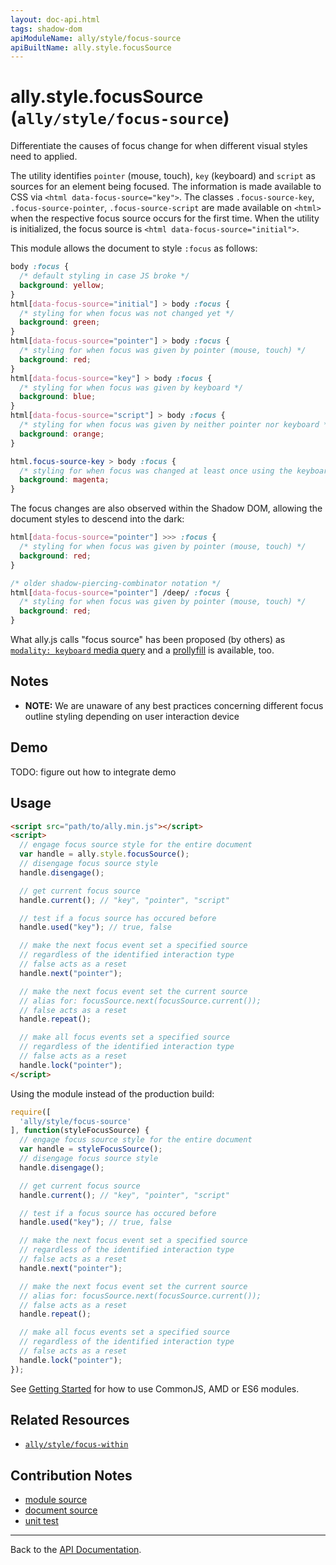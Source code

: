```yaml
---
layout: doc-api.html
tags: shadow-dom
apiModuleName: ally/style/focus-source
apiBuiltName: ally.style.focusSource
---
```


# ally.style.focusSource (`ally/style/focus-source`)

Differentiate the causes of focus change for when different visual styles need to applied.

The utility identifies `pointer` (mouse, touch), `key` (keyboard) and `script` as sources for an element being focused. The information is made available to CSS via `<html data-focus-source="key">`. The classes `.focus-source-key`, `.focus-source-pointer`, `.focus-source-script` are made available on `<html>` when the respective focus source occurs for the first time. When the utility is initialized, the focus source is `<html data-focus-source="initial">`.

This module allows the document to style `:focus` as follows:

```css
body :focus {
  /* default styling in case JS broke */
  background: yellow;
}
html[data-focus-source="initial"] > body :focus {
  /* styling for when focus was not changed yet */
  background: green;
}
html[data-focus-source="pointer"] > body :focus {
  /* styling for when focus was given by pointer (mouse, touch) */
  background: red;
}
html[data-focus-source="key"] > body :focus {
  /* styling for when focus was given by keyboard */
  background: blue;
}
html[data-focus-source="script"] > body :focus {
  /* styling for when focus was given by neither pointer nor keyboard */
  background: orange;
}

html.focus-source-key > body :focus {
  /* styling for when focus was changed at least once using the keyboard */
  background: magenta;
}
```

The focus changes are also observed within the Shadow DOM, allowing the document styles to descend into the dark:

```css
html[data-focus-source="pointer"] >>> :focus {
  /* styling for when focus was given by pointer (mouse, touch) */
  background: red;
}

/* older shadow-piercing-combinator notation */
html[data-focus-source="pointer"] /deep/ :focus {
  /* styling for when focus was given by pointer (mouse, touch) */
  background: red;
}
```

What ally.js calls "focus source" has been proposed (by others) as [`modality: keyboard` media query](https://github.com/bkardell/modality/blob/master/docs/modality-mq.md) and a [prollyfill](https://github.com/alice/modality) is available, too.


## Notes

* **NOTE:** We are unaware of any best practices concerning different focus outline styling depending on user interaction device


## Demo

TODO: figure out how to integrate demo


## Usage

```html
<script src="path/to/ally.min.js"></script>
<script>
  // engage focus source style for the entire document
  var handle = ally.style.focusSource();
  // disengage focus source style
  handle.disengage();

  // get current focus source
  handle.current(); // "key", "pointer", "script"

  // test if a focus source has occured before
  handle.used("key"); // true, false

  // make the next focus event set a specified source
  // regardless of the identified interaction type
  // false acts as a reset
  handle.next("pointer");

  // make the next focus event set the current source
  // alias for: focusSource.next(focusSource.current());
  // false acts as a reset
  handle.repeat();

  // make all focus events set a specified source
  // regardless of the identified interaction type
  // false acts as a reset
  handle.lock("pointer");
</script>
```

Using the module instead of the production build:

```js
require([
  'ally/style/focus-source'
], function(styleFocusSource) {
  // engage focus source style for the entire document
  var handle = styleFocusSource();
  // disengage focus source style
  handle.disengage();

  // get current focus source
  handle.current(); // "key", "pointer", "script"

  // test if a focus source has occured before
  handle.used("key"); // true, false

  // make the next focus event set a specified source
  // regardless of the identified interaction type
  // false acts as a reset
  handle.next("pointer");

  // make the next focus event set the current source
  // alias for: focusSource.next(focusSource.current());
  // false acts as a reset
  handle.repeat();

  // make all focus events set a specified source
  // regardless of the identified interaction type
  // false acts as a reset
  handle.lock("pointer");
});
```

See [Getting Started](../../getting-started.md) for how to use CommonJS, AMD or ES6 modules.


## Related Resources

* [`ally/style/focus-within`](focus-within.md)


## Contribution Notes

* [module source](https://github.com/medialize/ally.js/blob/master/src/style/focus-source.js)
* [document source](https://github.com/medialize/ally.js/blob/master/docs/api/style/focus-source.md)
* [unit test](https://github.com/medialize/ally.js/blob/master/test/unit/style.focus-source.test.js)


---

Back to the [API Documentation](../README.md).

